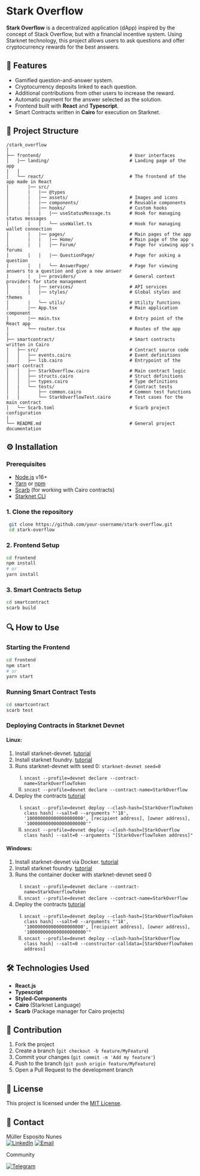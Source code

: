 # Stark Overflow

**Stark Overflow** is a decentralized application (dApp) inspired by the concept of Stack Overflow, but with a financial incentive system. Using Starknet technology, this project allows users to ask questions and offer cryptocurrency rewards for the best answers.

## 🚀 Features

- Gamified question-and-answer system.
- Cryptocurrency deposits linked to each question.
- Additional contributions from other users to increase the reward.
- Automatic payment for the answer selected as the solution.
- Frontend built with **React** and **Typescript**.
- Smart Contracts written in **Cairo** for execution on Starknet.

## 📂 Project Structure

```
/stark_overflow
│
├── frontend/                                 # User interfaces
│   |── landing/                              # Landing page of the app
|   |
│   └── react/                                # The frontend of the app made in React
│       |── src/
│       |   |── @types
│       |   |── assets/                       # Images and icons
│       |   |── components/                   # Reusable components
│       |   |── hooks/                        # Custom hooks
│       |   |   |── useStatusMessage.ts       # Hook for managing status messages
│       |   |   └── useWallet.ts              # Hook for managing wallet connection
│       |   |── pages/                        # Main pages of the app
│       |   |   |── Home/                     # Main page of the app
│       |   |   |── Forum/                    # Page for viewing app's forums
│       |   |   |── QuestionPage/             # Page for asking a question
|       |   |   └── AnswerPage/               # Page for viewing answers to a question and give a new answer
│       |   |── providers/                    # General context providers for state management
│       |   |── services/                     # API services
│       |   |── styles/                       # Global styles and themes
│       |   └── utils/                        # Utility functions
│       |── App.tsx                           # Main application component
│       |── main.tsx                          # Entry point of the React app
|       └── router.tsx                        # Routes of the app
|
├── smartcontract/                            # Smart contracts written in Cairo
│   ├── src/                                  # Contract source code
│   │   ├── events.cairo                      # Event definitions
│   │   ├── lib.cairo                         # Entrypoint of the smart contract
│   │   ├── StarkOverflow.cairo               # Main contract logic
│   │   ├── structs.cairo                     # Struct definitions
│   │   |── types.cairo                       # Type definitions
│   |   └── tests/                            # Contract tests
│   │       ├── common.cairo                  # Common test functions
|   |       └── StarkOverflowTest.cairo       # Test cases for the main contract
│   └── Scarb.toml                            # Scarb project configuration
│
└── README.md                                 # General project documentation
```

## ⚙️ Installation

### Prerequisites

- [Node.js](https://nodejs.org/) v16+
- [Yarn](https://yarnpkg.com/) or [npm](https://www.npmjs.com/)
- [Scarb](https://docs.swmansion.com/scarb/) (for working with Cairo contracts)
- [Starknet CLI](https://book.starknet.io/)

### 1. Clone the repository
```bash
 git clone https://github.com/your-username/stark-overflow.git
 cd stark-overflow
```

### 2. Frontend Setup
```bash
cd frontend
npm install
# or
yarn install
```

### 3. Smart Contracts Setup
```bash
cd smartcontract
scarb build
```

## 🔍 How to Use

### Starting the Frontend
```bash
cd frontend
npm start
# or
yarn start
```

### Running Smart Contract Tests
```bash
cd smartcontract
scarb test
```

### Deploying Contracts in Starknet Devnet
#### Linux:
<ol>
 <li>Install starknet-devnet. <a href="https://0xspaceshard.github.io/starknet-devnet/docs/running/install">tutorial</a></li>
 <li>Install starknet foundry. <a href="https://foundry-rs.github.io/starknet-foundry/getting-started/installation.html#linux-and-macos">tutorial</a></li>
 <li>Runs starknet-devnet with seed 0: <code>starknet-devnet seed=0</code></li>
 <ol type="I">
  <li><code>sncast --profile=devnet declare --contract-name=StarkOverflowToken</code></li>
  <li><code>sncast --profile=devnet declare --contract-name=StarkOverflow</code></li>
 </ol>
 <li>Deploy the contracts <a href="https://docs.starknet.io/quick-start/devnet/#deploying_hellostarknet_locally">tutorial</a></li>
 <ol type="I">
  <li><code>sncast --profile=devnet deploy --clash-hash=[StarkOverflowToken class hash] --salt=0 --arguments "'18', '100000000000000000000', [recipient address], [owner address], '1000000000000000000000'"</code></li>
  <li><code>sncast --profile=devnet deploy --clash-hash=[StarkOverflow class hash] --salt=0 --arguments "[StarkOverflowToken address]"</code></li>
 </ol>
</ol>

#### Windows:
<ol>
 <li>Install starknet-devnet via Docker. <a href="https://0xspaceshard.github.io/starknet-devnet/docs/running/docker">tutorial</a></li>
 <li>Install starknet foundry. <a href="https://foundry-rs.github.io/starknet-foundry/getting-started/installation.html#windows">tutorial</a></li>
 <li>Runs the container docker with starknet-devnet seed 0</li>
 <ol type="I">
  <li><code>sncast --profile=devnet declare --contract-name=StarkOverflowToken</code></li>
  <li><code>sncast --profile=devnet declare --contract-name=StarkOverflow</code></li>
 </ol>
 <li>Deploy the contracts <a href="https://docs.starknet.io/quick-start/devnet/#deploying_hellostarknet_locally">tutorial</a></li>
 <ol type="I">
  <li><code>sncast --profile=devnet deploy --clash-hash=[StarkOverflowToken class hash] --salt=0 --arguments "'18', '100000000000000000000', [recipient address], [owner address], '1000000000000000000000'"</code></li>
  <li><code>sncast --profile=devnet deploy --clash-hash=[StarkOverflow class hash] --salt=0 --constructor-calldata=[StarkOverflowToken address]</code></li>
 </ol>
</ol>

## 🛠️ Technologies Used

- **React.js**
- **Typescript**
- **Styled-Components**
- **Cairo** (Starknet Language)
- **Scarb** (Package manager for Cairo projects)

## 🤝 Contribution

1. Fork the project
2. Create a branch (`git checkout -b feature/MyFeature`)
3. Commit your changes (`git commit -m 'Add my feature'`)
4. Push to the branch (`git push origin feature/MyFeature`)
5. Open a Pull Request to the development branch

## 📜 License

This project is licensed under the [MIT License](LICENSE).

## 📧 Contact

Müller Esposito Nunes  
[![LinkedIn](https://img.shields.io/badge/LinkedIn-blue?style=for-the-badge&logo=linkedin)]([https://www.linkedin.com/in/seu-usuario](https://linkedin.com/in/mulleresposito))
[![Email](https://img.shields.io/badge/Email-red?style=for-the-badge&logo=gmail&logoColor=white)](mailto:mulleresposito@hotmail.com)

Community

[![Telegram](https://img.shields.io/badge/Telegram-2CA5E0?style=for-the-badge&logo=telegram&logoColor=white)]([https://t.me/seu_usuario](https://t.me/starkoverflow))

